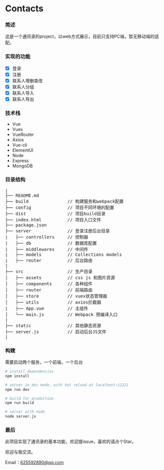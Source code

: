 # Contacts
### 简述
这是一个通讯录的project，以web方式展示，目前只支持PC端，暂无移动端的适配。

### 实现的功能

* [x] 登录
* [x] 注册
* [x] 联系人增删查改
* [x] 联系人分组
* [x] 联系人导入
* [x] 联系人导出

### 技术栈
  
* Vue
* Vuex
* VueRouter
* Axios
* Vue-cli
* ElementUI
* Node
* Express
* MongoDB

### 目录结构
<pre>
|
├── README.md           
├── build               // 构建服务和webpack配置
├── config              // 项目不同环境的配置
├── dist                // 项目build目录
├── index.html          // 项目入口文件
├── package.json
├── server              // 登录注册后台目录
|   ├── controllers     // 控制器
|   ├── db              // 数据库配置
|   ├── middlewares     // 中间件
|   ├── models          // Collections models
|   ├── router          // 后台路由
|
├── src                 // 生产目录
│   ├── assets          // css js 和图片资源
│   ├── components      // 各种组件
│   ├── router          // 前端路由
│   ├── store           // vuex状态管理器
│   ├── utils           // axios拦截器
|   ├── App.vue         // 主组件
│   └── main.js         // Webpack 预编译入口
|
├── static              // 其他静态资源 
├── server.js           // 启动后台JS文件
|
</pre>
### 构建
需要启动两个服务，一个前端，一个后台
``` bash
# install dependencies
npm install

# server in dev mode, with hot reload at localhost:12221
npm run dev

# build for production
npm run build

```

``` bash
# server with node
node server.js
```

### 最后

此项目实现了通讯录的基本功能，欢迎提issue，喜欢的请点个Star。

欢迎与我交流。

Email：625592890@qq.com
